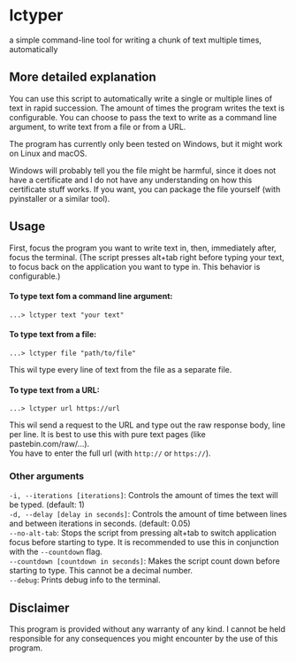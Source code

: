# lctyper
a simple command-line tool for writing a chunk of text multiple times, automatically 

## More detailed explanation
You can use this script to automatically write a single or multiple lines of text in rapid succession.
The amount of times the program writes the text is configurable.
You can choose to pass the text to write as a command line argument, to write text from a file or from a URL.  
  
The program has currently only been tested on Windows, but it might work on Linux and macOS.  

Windows will probably tell you the file might be harmful, since it does not have a certificate and I do not have any understanding on how this certificate stuff works. If you want, you can package the file yourself (with pyinstaller or a similar tool).

## Usage
First, focus the program you want to write text in, then, immediately after, focus the terminal. 
(The script presses alt+tab right before typing your text, to focus back on the application you want to type in. This behavior is configurable.)

#### To type text fom a command line argument:
```shell
...> lctyper text "your text"
```

#### To type text from a file:
```shell
...> lctyper file "path/to/file"
```
This wil type every line of text from the file as a separate file.

#### To type text from a URL:
```shell
...> lctyper url https://url
```
This wil send a request to the URL and type out the raw response body, line per line.
It is best to use this with pure text pages (like pastebin.com/raw/...).  
You have to enter the full url (with `http://` or `https://`).

### Other arguments
`-i, --iterations [iterations]`: Controls the amount of times the text will be typed. (default: 1)  
`-d, --delay [delay in seconds]`: Controls the amount of time between lines and between iterations in seconds. (default: 0.05)  
`--no-alt-tab`: Stops the script from pressing alt+tab to switch application focus before starting to type. 
It is recommended to use this in conjunction with the `--countdown` flag.  
`--countdown [countdown in seconds]`: Makes the script count down before starting to type. This cannot be a decimal number.  
`--debug`: Prints debug info to the terminal.

## Disclaimer
This program is provided without any warranty of any kind. I cannot be held responsible for any consequences you might encounter by the use of this program.
